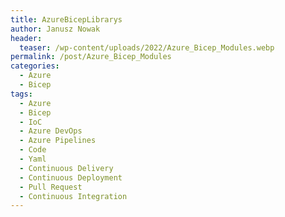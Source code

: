 ```yaml
---
title: AzureBicepLibrarys
author: Janusz Nowak
header:
  teaser: /wp-content/uploads/2022/Azure_Bicep_Modules.webp
permalink: /post/Azure_Bicep_Modules
categories:
  - Azure
  - Bicep
tags:
  - Azure
  - Bicep
  - IoC
  - Azure DevOps
  - Azure Pipelines
  - Code
  - Yaml
  - Continuous Delivery
  - Continuous Deployment
  - Pull Request
  - Continuous Integration
---
```

